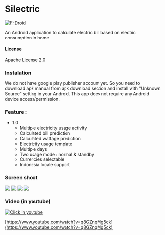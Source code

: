 
Silectric
=========
[![F-Droid](https://raw.githubusercontent.com/ultramega/elementary/master/store/en-fdroid-badge.png)](https://f-droid.org/repository/browse/?fdid=net.alaindonesia.silectric)

An Android application to calculate electric bill based on electric consumption in home.


#### License
Apache License 2.0


### Instalation
We do not have google play publisher account yet.
So you need to download apk manual from apk download section and install with "Unknown Source" setting in your Android.
This app does not require any Android device access/permission.


### Feature :
* 1.0
  * Multiple electricity usage activity
  * Calculated bill prediction
  * Calculated wattage prediction
  * Electricity usage template
  * Multiple days
  * Two usage mode : normal & standby
  * Currencies selectable
  * Indonesia locale support


### Screen shoot
![](http://i.imgur.com/nnb7HME.jpg)
![](http://i.imgur.com/Nj59Mx2.jpg)
![](http://i.imgur.com/Rzino48.jpg)
![](http://i.imgur.com/vxGore0.jpg)

### Video (in youtube)
[![Click in youtube](https://img.youtube.com/vi/q8GZnqMg5ck/0.jpg)](https://www.youtube.com/watch?v=q8GZnqMg5ck)

[https://www.youtube.com/watch?v=q8GZnqMg5ck](https://www.youtube.com/watch?v=q8GZnqMg5ck)
